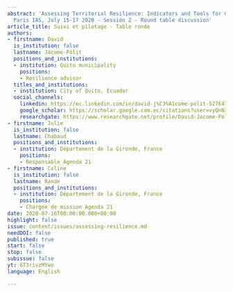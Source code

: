 ```yaml
---
abstract: 'Assessing Territorial Resilience: Indicators and Tools for Governance,
  Paris IAS, July 15-17 2020 - Session 2 - Round table discussion'
article_title: Suivi et pilotage - Table ronde
authors:
- firstname: David
  is_institution: false
  lastname: Jácome-Pólit
  positions_and_institutions:
  - institution: Quito municipality
    positions:
    - Resilience advisor
  titles_and_institutions:
  - institution: City of Quito, Ecuador
  social_channels:
    linkedin: https://ec.linkedin.com/in/david-j%C3%A1come-polit-52764725
    google_scholar: https://scholar.google.com.ec/citations?user=vyQnN3IAAAAJ&hl=es
    researchgate: https://www.researchgate.net/profile/David-Jacome-Polit
- firstname: Julie
  is_institution: false
  lastname: Chabaud
  positions_and_institutions:
  - institution: Département de la Gironde, France
    positions:
    - Responsable Agenda 21
- firstname: Coline
  is_institution: false
  lastname: Rande
  positions_and_institutions:
  - institution: Département de la Gironde, France
    positions:
    - Chargée de mission Agenda 21
date: 2020-07-16T00:00:00.000+00:00
highlight: false
issue: content/issues/assessing-resilience.md
needDOI: false
published: true
start: false
stop: false
subissue: false
yt: 6T3rivzMYwo
language: English

---
```

<Youtube yt="6T3rivzMYwo" caption="Suivi et pilotage" start="false" stop="false"></Youtube>